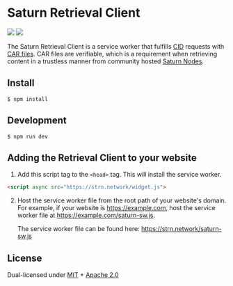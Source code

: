 # Saturn Retrieval Client

[![](https://img.shields.io/badge/made%20by-Protocol%20Labs-blue.svg?style=flat-square)](https://protocol.ai/)
[![](https://img.shields.io/badge/project-Filecoin-blue.svg?style=flat-square)](https://filecoin.io/)

The Saturn Retrieval Client is a service worker that fulfills [CID](https://docs.ipfs.io/concepts/content-addressing/) requests with [CAR files](https://ipld.io/specs/transport/car/carv1/). CAR files are verifiable, which is
a requirement when retrieving content in a trustless manner from community hosted
[Saturn Nodes](https://github.com/filecoin-project/saturn-node).

## Install

`$ npm install`

## Development

`$ npm run dev`

## Adding the Retrieval Client to your website

1. Add this script tag to the `<head>` tag. This will install the service worker.

```html
<script async src="https://strn.network/widget.js">
```

2. Host the service worker file from the root path of your website's domain. For example, if your website is https://example.com, host the service worker file at https://example.com/saturn-sw.js.

    The service worker file can be found here: https://strn.network/saturn-sw.js


## License

Dual-licensed under [MIT](https://github.com/filecoin-project/saturn-node/blob/main/LICENSE-MIT) + [Apache 2.0](https://github.com/filecoin-project/saturn-node/blob/main/LICENSE-APACHE)
